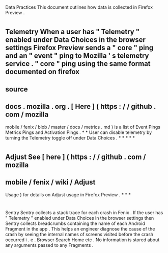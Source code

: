 #
Data
Practices
This
document
outlines
how
data
is
collected
in
Firefox
Preview
.
#
#
Telemetry
When
a
user
has
"
Telemetry
"
enabled
under
Data
Choices
in
the
browser
settings
Firefox
Preview
sends
a
"
core
"
ping
and
an
"
event
"
ping
to
Mozilla
'
s
telemetry
service
.
"
core
"
ping
using
the
same
format
documented
on
firefox
-
source
-
docs
.
mozilla
.
org
.
[
Here
]
(
https
:
/
/
github
.
com
/
mozilla
-
mobile
/
fenix
/
blob
/
master
/
docs
/
metrics
.
md
)
is
a
list
of
Event
Pings
Metrics
Pings
and
Activation
Pings
.
*
*
User
can
disable
telemetry
by
turning
the
Telemetry
toggle
off
under
Data
Choices
.
*
*
*
*
*
#
#
Adjust
See
[
here
]
(
https
:
/
/
github
.
com
/
mozilla
-
mobile
/
fenix
/
wiki
/
Adjust
-
Usage
)
for
details
on
Adjust
usage
in
Firefox
Preview
.
*
*
*
#
#
Sentry
Sentry
collects
a
stack
trace
for
each
crash
in
Fenix
.
If
the
user
has
"
Telemetry
"
enabled
under
Data
Choices
in
the
browser
settings
then
Sentry
collects
breadcrumbs
containing
the
name
of
each
Android
Fragment
in
the
app
.
This
helps
an
engineer
diagnose
the
cause
of
the
crash
by
seeing
the
internal
names
of
screens
visited
before
the
crash
occurred
i
.
e
.
Browser
Search
Home
etc
.
No
information
is
stored
about
any
arguments
passed
to
any
Fragments
.
